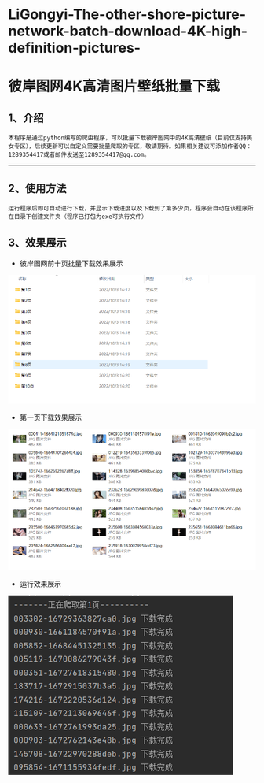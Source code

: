 # LiGongyi-The-other-shore-picture-network-batch-download-4K-high-definition-pictures-
# 彼岸图网4K高清图片壁纸批量下载
## 1、介绍
	本程序是通过python编写的爬虫程序，可以批量下载彼岸图网中的4K高清壁纸（目前仅支持美女专区），后续更新可以自定义需要批量爬取的专区，敬请期待。如果相关建议可添加作者QQ：1289354417或者邮件发送至1289354417@qq.com。
---
## 2、使用方法
	运行程序后即可自动进行下载，并显示下载进度以及下载到了第多少页，程序会自动在该程序所在目录下创建文件夹（程序已打包为exe可执行文件）

## 3、效果展示
* 彼岸图网前十页批量下载效果展示

![](彼岸图网/download2.png)

* 第一页下载效果展示

![](彼岸图网/download4.png)

* 运行效果展示

![](彼岸图网/download3.png)

